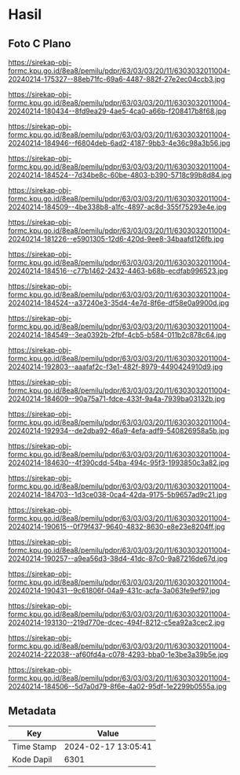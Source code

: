 # Hasil

## Foto C Plano

https://sirekap-obj-formc.kpu.go.id/8ea8/pemilu/pdpr/63/03/03/20/11/6303032011004-20240214-175327--88eb71fc-69a6-4487-882f-27e2ec04ccb3.jpg

https://sirekap-obj-formc.kpu.go.id/8ea8/pemilu/pdpr/63/03/03/20/11/6303032011004-20240214-180434--8fd9ea29-4ae5-4ca0-a66b-f208417b8f68.jpg

https://sirekap-obj-formc.kpu.go.id/8ea8/pemilu/pdpr/63/03/03/20/11/6303032011004-20240214-184946--f6804deb-6ad2-4187-9bb3-4e36c98a3b56.jpg

https://sirekap-obj-formc.kpu.go.id/8ea8/pemilu/pdpr/63/03/03/20/11/6303032011004-20240214-184524--7d34be8c-60be-4803-b390-5718c99b8d84.jpg

https://sirekap-obj-formc.kpu.go.id/8ea8/pemilu/pdpr/63/03/03/20/11/6303032011004-20240214-184509--4be338b8-a1fc-4897-ac8d-355f75293e4e.jpg

https://sirekap-obj-formc.kpu.go.id/8ea8/pemilu/pdpr/63/03/03/20/11/6303032011004-20240214-181226--e5901305-12d6-420d-9ee8-34baafd126fb.jpg

https://sirekap-obj-formc.kpu.go.id/8ea8/pemilu/pdpr/63/03/03/20/11/6303032011004-20240214-184516--c77b1462-2432-4463-b68b-ecdfab996523.jpg

https://sirekap-obj-formc.kpu.go.id/8ea8/pemilu/pdpr/63/03/03/20/11/6303032011004-20240214-184524--a37240e3-35d4-4e7d-8f6e-df58e0a9900d.jpg

https://sirekap-obj-formc.kpu.go.id/8ea8/pemilu/pdpr/63/03/03/20/11/6303032011004-20240214-184549--3ea0392b-2fbf-4cb5-b584-011b2c878c64.jpg

https://sirekap-obj-formc.kpu.go.id/8ea8/pemilu/pdpr/63/03/03/20/11/6303032011004-20240214-192803--aaafaf2c-f3e1-482f-8979-4490424910d9.jpg

https://sirekap-obj-formc.kpu.go.id/8ea8/pemilu/pdpr/63/03/03/20/11/6303032011004-20240214-184609--90a75a71-fdce-433f-9a4a-7939ba03132b.jpg

https://sirekap-obj-formc.kpu.go.id/8ea8/pemilu/pdpr/63/03/03/20/11/6303032011004-20240214-192934--de2dba92-46a9-4efa-adf9-540826958a5b.jpg

https://sirekap-obj-formc.kpu.go.id/8ea8/pemilu/pdpr/63/03/03/20/11/6303032011004-20240214-184630--4f390cdd-54ba-494c-95f3-1993850c3a82.jpg

https://sirekap-obj-formc.kpu.go.id/8ea8/pemilu/pdpr/63/03/03/20/11/6303032011004-20240214-184703--1d3ce038-0ca4-42da-9175-5b9657ad9c21.jpg

https://sirekap-obj-formc.kpu.go.id/8ea8/pemilu/pdpr/63/03/03/20/11/6303032011004-20240214-190615--0f79f437-9640-4832-8630-e8e23e8204ff.jpg

https://sirekap-obj-formc.kpu.go.id/8ea8/pemilu/pdpr/63/03/03/20/11/6303032011004-20240214-190257--a9ea56d3-38d4-41dc-87c0-9a87216de67d.jpg

https://sirekap-obj-formc.kpu.go.id/8ea8/pemilu/pdpr/63/03/03/20/11/6303032011004-20240214-190431--9c61806f-04a9-431c-acfa-3a063fe9ef97.jpg

https://sirekap-obj-formc.kpu.go.id/8ea8/pemilu/pdpr/63/03/03/20/11/6303032011004-20240214-193130--219d770e-dcec-494f-8212-c5ea92a3cec2.jpg

https://sirekap-obj-formc.kpu.go.id/8ea8/pemilu/pdpr/63/03/03/20/11/6303032011004-20240214-222038--af60fd4a-c078-4293-bba0-1e3be3a39b5e.jpg

https://sirekap-obj-formc.kpu.go.id/8ea8/pemilu/pdpr/63/03/03/20/11/6303032011004-20240214-184506--5d7a0d79-8f6e-4a02-95df-1e2299b0555a.jpg


## Metadata

| Key        | Value               |
| ---------- | ------------------- |
| Time Stamp | 2024-02-17 13:05:41 |
| Kode Dapil | 6301                |



